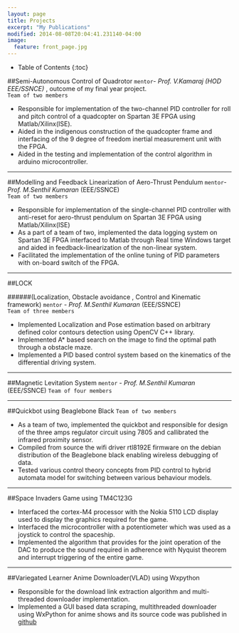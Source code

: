 ```yaml
---
layout: page
title: Projects
excerpt: "My Publications"
modified: 2014-08-08T20:04:41.231140-04:00
image:
  feature: front_page.jpg
---
```

* Table of Contents
{:toc}

##Semi-Autonomous Control of Quadrotor
`mentor`- *Prof. V.Kamaraj (HOD EEE/SSNCE)* , outcome of my final year project.<br/>
`Team of two members`

* Responsible for implementation of the two-channel PID controller for roll and pitch control of a quadcopter
on Spartan 3E FPGA using Matlab/Xilinx(ISE).
* Aided in the indigenous construction of the quadcopter frame and interfacing of the 9 degree of freedom
inertial measurement unit with the FPGA.
* Aided in the testing and implementation of the control algorithm in arduino microcontroller.
 
---

##Modelling and Feedback Linearization of Aero-Thrust Pendulum
`mentor`- *Prof. M.Senthil Kumaran* (EEE/SSNCE)<br/>
`Team of two members`

* Responsible for implementation of the single-channel PID controller with anti-reset for aero-thrust pendulum
on Spartan 3E FPGA using Matlab/Xilinx(ISE)
* As a part of a team of two, implemented the data logging system on Spartan 3E FPGA interfaced to
Matlab through Real time Windows target and aided in feedback-linearization of the non-linear system.
* Facilitated the implementation of the online tuning of PID parameters with on-board switch of the FPGA.

---

##LOCK
 
######(Localization, Obstacle avoidance , Control and Kinematic framework) 
`mentor` - *Prof. M.Senthil Kumaran* (EEE/SSNCE)<br/>
`Team of three members`

* Implemented Localization and Pose estimation based on arbitrary defined color contours detection using
OpenCV C++ library.
* Implemented A* based search on the image to find the optimal path through a obstacle maze.
* Implemented a PID based control system based on the kinematics of the differential driving system.

---

##Magnetic Levitation System
`mentor` - *Prof. M.Senthil Kumaran* (EEE/SSNCE)
`Team of four members`


---

##Quickbot using Beaglebone Black
`Team of two members`

* As a team of two, implemented the quickbot and responsible for design of the three amps regulator circuit
using 7805 and callibrated the infrared proximity sensor.
* Compiled from source the wifi driver rtl8192E firmware on the debian distribution of the Beaglebone
black enabling wireless debugging of data.
* Tested various control theory concepts from PID control to hybrid automata model for switching between
various behaviour models.

---

##Space Invaders Game using TM4C123G

* Interfaced the cortex-M4 processor with the Nokia 5110 LCD display used to display the graphics required
for the game.
* Interfaced the microcontroller with a potentiometer which was used as a joystick to control the spaceship.
* Implemented the algorithm that provides for the joint operation of the DAC to produce the sound required
in adherence with Nyquist theorem and interrupt triggering of the entire game.

---

##Variegated Learner Anime Downloader(VLAD) using Wxpython

* Responsible for the download link extraction algorithm and multi-threaded downloader implementation.
* Implemented a GUI based data scraping, multithreaded downloader using WxPython for anime shows
and its source code was published in [github](https://github.com/QuinAsura/VLAD)

